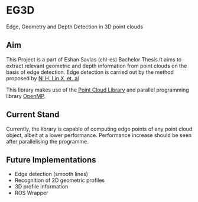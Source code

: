 # EG3D
Edge, Geometry and Depth Detection in 3D point clouds <Add visualisations>
## Aim
This Project is a part of Eshan Savlas (chl-es) Bachelor Thesis.It aims to extract relevant geometric and depth
information from point clouds on the basis of edge detection. Edge detection is carried out by the method proposed by
[Ni H, Lin X, et. al](https://www.mdpi.com/2072-4292/8/9/710/htm)

This library makes use of the [Point Cloud Library](https://pointclouds.org/) and parallel programming library 
[OpenMP](https://www.openmp.org/).

## Current Stand
Currently, the library is capable of computing edge points of any point cloud object, albeit at a lower performance. 
Performance increase should be seen after parallelising the programme.

## Future Implementations
- Edge detection (smooth lines)
- Recognition of 2D geometric profiles
- 3D profile information
- ROS Wrapper